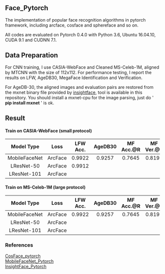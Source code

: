 ## Face_Pytorch
The implementation of  popular face recognition algorithms in pytorch framework, including arcface, cosface and sphereface and so on.

All codes are evaluated on Pytorch 0.4.0 with Python 3.6, Ubuntu 16.04.10, CUDA 9.1 and CUDNN 7.1.


## Data Preparation
For CNN training, I use CASIA-WebFace and Cleaned MS-Celeb-1M, aligned by MTCNN with the size of 112x112.  For performance testing, I report the results on LFW, AgeDB30, MegaFace Identification and Verification.

For AgeDB-30, the aligned images and evaluation pairs are restored from the mxnet binary file provided by [insightface](https://github.com/deepinsight/insightface), tool is available in this repository. You should install a mxnet-cpu for the image parsing, just do ' **pip install mxnet** ' is ok.

## Result
#### Train on CASIA-WebFace (small protocol)

  Model Type |   Loss    | LFW Acc. | AgeDB30 |MF Acc.@R|MF Ver.@R | SIZE 
:-----------:|:---------:|:--------:|:-------:|:-------:|:--------:|:-----:
MobileFaceNet|  ArcFace  |  0.9922  |  0.9257 | 0.7645  |  0.8195  |  4MB
LResNet-50   |  ArcFace  |  0.9912  |         |         |          | 292MB 
LResNet-101  |  ArcFace  |          |         |         |          |


#### Train on MS-Celeb-1M (large protocol)

  Model Type |   Loss    | LFW Acc. | AgeDB30 |MF Acc.@R|MF Ver.@R | SIZE 
:-----------:|:---------:|:--------:|:-------:|:-------:|:--------:|:-----:
MobileFaceNet|  ArcFace  |  0.9922  |  0.9257 | 0.7645  |  0.8195  |  4MB
LResNet-50   |  ArcFace  |          |         |         |          | 292MB 
LResNet-101  |  ArcFace  |          |         |         |          |





### References
[CosFace_pytorch](https://github.com/MuggleWang/CosFace_pytorch)  
[MobileFaceNet_Pytorch](https://github.com/Xiaoccer/MobileFaceNet_Pytorch)  
[InsightFace_Pytorch](https://github.com/TreB1eN/InsightFace_Pytorch)